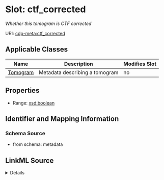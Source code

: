 

# Slot: ctf_corrected


_Whether this tomogram is CTF corrected_



URI: [cdp-meta:ctf_corrected](metadatactf_corrected)



<!-- no inheritance hierarchy -->





## Applicable Classes

| Name | Description | Modifies Slot |
| --- | --- | --- |
| [Tomogram](Tomogram.md) | Metadata describing a tomogram |  no  |







## Properties

* Range: [xsd:boolean](http://www.w3.org/2001/XMLSchema#boolean)





## Identifier and Mapping Information







### Schema Source


* from schema: metadata




## LinkML Source

<details>
```yaml
name: ctf_corrected
description: Whether this tomogram is CTF corrected
from_schema: metadata
exact_mappings:
- cdp-common:tomogram_ctf_corrected
rank: 1000
alias: ctf_corrected
owner: Tomogram
domain_of:
- Tomogram
range: boolean
inlined: true
inlined_as_list: true

```
</details>